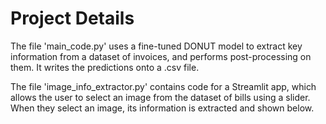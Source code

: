 # Project Details

The file 'main_code.py' uses a fine-tuned DONUT model to extract key information from a dataset of invoices, and performs post-processing on them.
It writes the predictions onto a .csv file.

The file 'image_info_extractor.py' contains code for a Streamlit app, which allows the user to select an image from the dataset of bills using a slider.
When they select an image, its information is extracted and shown below.
